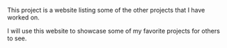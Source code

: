 This project is a website listing some of the other projects that I have worked on.

I will use this website to showcase some of my favorite projects for others to see.
